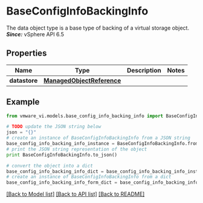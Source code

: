 # BaseConfigInfoBackingInfo

The data object type is a base type of backing of a virtual storage object.  ***Since:*** vSphere API 6.5 

## Properties
Name | Type | Description | Notes
------------ | ------------- | ------------- | -------------
**datastore** | [**ManagedObjectReference**](ManagedObjectReference.md) |  | 

## Example

```python
from vmware_vi.models.base_config_info_backing_info import BaseConfigInfoBackingInfo

# TODO update the JSON string below
json = "{}"
# create an instance of BaseConfigInfoBackingInfo from a JSON string
base_config_info_backing_info_instance = BaseConfigInfoBackingInfo.from_json(json)
# print the JSON string representation of the object
print BaseConfigInfoBackingInfo.to_json()

# convert the object into a dict
base_config_info_backing_info_dict = base_config_info_backing_info_instance.to_dict()
# create an instance of BaseConfigInfoBackingInfo from a dict
base_config_info_backing_info_form_dict = base_config_info_backing_info.from_dict(base_config_info_backing_info_dict)
```
[[Back to Model list]](../README.md#documentation-for-models) [[Back to API list]](../README.md#documentation-for-api-endpoints) [[Back to README]](../README.md)


